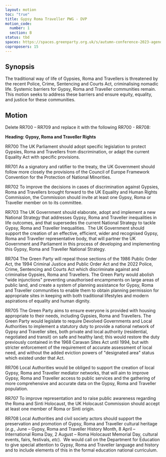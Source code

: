 ```yaml
---
layout: motion
toc: "true"
title: Gypsy Roma Traveller PWG - DVP
motion_code:
  number: 1
  section: B
status: tbd
spaces: https://spaces.greenparty.org.uk/s/autumn-conference-2023-agenda-forum/post/post/view?id=10788
coproposers: 15
---
```

## Synopsis

The traditional way of life of Gypsies, Roma and Travellers is threatened by the recent Police, Crime, Sentencing and Courts Act, criminalising nomadic life. Systemic barriers for Gypsy, Roma and Traveller communities remain. This motion seeks to address these barriers and ensure equity, equality, and justice for these communities.

## Motion

Delete RR700 – RR709 and replace it with the following RR700 - RR708:

**Heading: Gypsy, Roma and Traveller Rights**

RR700 The UK Parliament should adopt specific legislation to protect Gypsies, Roma and Travellers from discrimination, or adapt the current Equality Act with specific provisions.

RR701 As a signatory and ratifier to the treaty, the UK Government should follow more closely the provisions of the Council of Europe Framework Convention for the Protection of National Minorities.

RR702 To improve the decisions in cases of discrimination against Gypsies, Roma and Travellers brought forward to the UK Equality and Human Rights Commission, the Commission should invite at least one Gypsy, Roma or Traveller member on to its committee.

RR703 The UK Government should elaborate, adopt and implement a new National Strategy that addresses Gypsy, Roma and Traveller inequalities in life outcomes, and that supersedes the current National Strategy to tackle Gypsy, Roma and Traveller Inequalities.  The UK Government should support the creation of an effective, efficient, wider and recognised Gypsy, Roma and Traveller representative body, that will partner the UK Government and Parliament in this process of developing and implementing this Gypsy, Roma and Traveller National Strategy.

RR704 The Green Party will repeal those sections of the 1986 Public Order Act, the 1994 Criminal Justice and Public Order Act and the 2022 Police, Crime, Sentencing and Courts Act which discriminate against and criminalise Gypsies, Roma and Travellers. The Green Party would abolish "wide injunctions" preventing unauthorised encampments on large areas of public land, and create a system of planning assistance for Gypsy, Roma and Traveller communities to enable them to obtain planning permission for appropriate sites in keeping with both traditional lifestyles and modern aspirations of equality and human dignity.

RR705 The Green Party aims to ensure everyone is provided with housing appropriate to their needs, including Gypsies, Roma and Travellers. The Green Party would legislate to require Devolved Governments and Local Authorities to implement a statutory duty to provide a national network of Gypsy and Traveller sites, both private and local authority (residential, negotiated and transit) on safe and healthy land; this would restore the duty previously contained in the 1968 Caravan Sites Act until 1994, but with stricter enforcement of the requirement of accurate assessment of local need, and without the added eviction powers of "designated area" status which existed under that Act.

RR706 Local Authorities would be obliged to support the creation of local Gypsy, Roma and Traveller mediator networks, that will aim to improve Gypsy, Roma and Traveller access to public services and the gathering of more comprehensive and accurate data on the Gypsy, Roma and Traveller population.

RR707 To improve representation and to raise public awareness regarding the Roma and Sinti Holocaust, the UK Holocaust Commission should accept at least one member of Roma or Sinti origin.

RR708 Local Authorities and civil society actors should support the preservation and promotion of Gypsy, Roma and Traveller cultural heritage (*e.g.,* June – Gypsy, Roma and Traveller History Month, 8 April – International Roma Day, 2 August – Roma Holocaust Memorial Day, cultural events, fairs, festivals, *etc*).  We would call on the Department for Education to give special attention to Gypsy, Roma and Traveller language and history and to include elements of this in the formal education national curriculum.